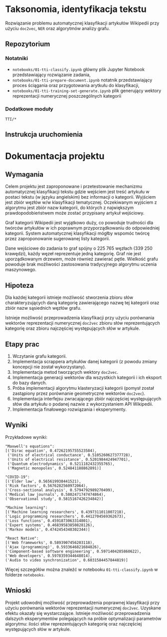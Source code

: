 # Taksonomia, identyfikacja tekstu

Rozwiązanie problemu automatycznej klasyfikacji artykułów Wikipedii przy użyciu `doc2vec`, `NER` oraz algorytmów analizy grafu. 

## Repozytorium

### Notatniki

* `notebooks/01-tti-classify.ipynb` główny plik Jupyter Notebook przedstawiający rozwiązanie zadania,
* `notebooks/01-tti-prepare-document.ipynb`  notatnik przedstawiający proces ściągania oraz przygotowania arytkułu do klasyfikacji,
* `notebooks/01-tti-training-set-generate.ipynb` plik generujący wektory reprezentacji numerycznej poszczególnych kategorii

### Dodatkowe moduły

`TTI/*`

## Instrukcja uruchomienia

# Dokumentacja projektu

## Wymagania
Celem projektu jest zaproponowane i przetestowanie mechanizmu automatycznej klasyfikacji tekstu gdzie wejściem jest treść artykułu w postaci tekstu (w języku angielskim) bez informacji o kategorii. Wyjściem jest zbiór węzłów w/w klasyfikacji tematycznej. Oczekiwanym wyjściem z algorytmu jest zbiór nazw kategorii, do których z największym prawdopodobieństwem może zostać przypisany artykuł wejściowy.

Graf kategorii Wikipedii jest wyjątkowo duży, co powoduje trudności dla twórców artykułów w ich poprawnym przyporządkowaniu do odpowiedniej kategorii. System automatycznej klasyfikacji mógłby wspomóc twórcę przez zaproponowanie sugerowanej listy kategorii.

Dane wejściowe do zadania to graf spójny o 225 765 węzłach (339 250 krawędzi), każdy węzeł reprezentuje jedną kategorię. Graf nie jest uporządkowanym drzewem, może również zawierać pętle. Wielkość grafu powoduje brak możliwości zastosowania tradycyjnego algorytmu uczenia maszynowego.

## Hipoteza
Dla każdej kategorii istnieje możliwość stworzenia zbioru słów charakteryzujących daną kategorię zawierającego nazwę tej kategorii oraz zbiór nazw sąsiednich węzłów grafu.

Istnieje możliwość przeprowadzenia klasyfikacji przy użyciu porównania wektorów reprezentacji numerycznej `doc2vec` zbioru słów reprezentujących kategorię oraz zbioru najczęściej występujących słów w artykule.

## Etapy prac
1. Wczytanie grafu kategorii.
2. Implementacja scrappera artykułów danej kategorii (z powodu zmiany koncepcji nie został wykorzystany).
3. Implementacja metod tworzących wektory `doc2vec`.
4. Implementacja generacji wektorów dla wszystkich kategorii i ich eksport do bazy danych.
5. Próba implementacji algorytmu klasteryzacji kategorii (pomysł został zastąpiony przez porównanie geometryczne wektorów `doc2vec`).
6. Implementacja interfejsu zwracającego zbiór najczęściej występujących słów dla artykułu o podanej nazwie z wykorzystaniem API Wikipedii.
7. Implementacja finałowego rozwiązania i eksperymenty.

## Wyniki
Przykładowe wyniki:

```
"Maxwell's equations": 
[('Dirac equation', 0.47262195755523584),
 ('Units of electrical conductance', 0.5105260627377728),
 ('Units of electrical resistance', 0.5201984424947701),
 ('Quantum electrodynamics', 0.5211182432355765),
 ('Magnetic monopoles', 0.524841188862891)]
 ```

 ```
"COVID-19": 
[('Elder law', 0.565619938441521),
 ('Risk factors', 0.5676282560972064),
 ('Cross-sectional analysis', 0.5794792989270499),
 ('Medical law journals', 0.5802471747474864),
 ('Observational study', 0.5815167426234842)]
 ```

 ```
 "Machine learning": 
[('Machine learning researchers', 0.4397311011007218),
 ('Logic programming researchers', 0.4412704569362673),
 ('Loss functions', 0.4591873063314801),
 ('Expert systems', 0.46839583850828126),
 ('Markov models', 0.4742454348302344)]
 ```

 ```
 "React Native": 
[('Web frameworks', 0.5893907456203118),
 ('Ajax (programming)', 0.5933646821684826),
 ('Component-based software engineering', 0.5971404285860622),
 ('Web developers', 0.5978359344648014),
 ('Audio to video synchronization', 0.6031584457844819)]
 ```
Więcej szczegółów można znaleźć w notebooku `01-tti-classify.ipynb` w folderze `notebooks`.
## Wnioski
Projekt udowodnij  możliwość przeprowadzenia poprawnej klasyfikacji przy użyciu porównania wektorów reprezentacji numerycznej `doc2vec`. Uzyskane efektu okazały się wystarczające. Istnieje możliwość przeprowadzenia dalszych eksperymentów polegających na próbie optymalizacji parametrów algorytmu: ilości słów reprezentujących kategorię oraz najczęściej występujących słów w artykule.